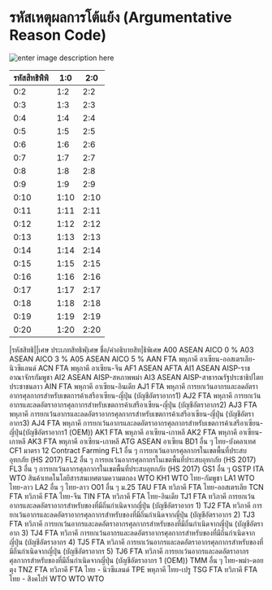 # รหัสเหตุผลการโต้แย้ง (Argumentative Reason Code)

![enter image description here](https://github.com/yosarawut/KnowledgeCenter/raw/master/KnowledgeCenter/e-Customs/e-Import/e-Import-manual/img/e-Import_2018png_Page121.png)




|รหัสสิทธิพิิพิ | 1:0 | 2:0 |
| -- | -- | -- |
| 0:2 | 1:2 | 2:2 |
| 0:3 | 1:3 | 2:3 |
| 0:4 | 1:4 | 2:4 |
| 0:5 | 1:5 | 2:5 |
| 0:6 | 1:6 | 2:6 |
| 0:7 | 1:7 | 2:7 |
| 0:8 | 1:8 | 2:8 |
| 0:9 | 1:9 | 2:9 |
| 0:10 | 1:10 | 2:10 |
| 0:11 | 1:11 | 2:11 |
| 0:12 | 1:12 | 2:12 |
| 0:13 | 1:13 | 2:13 |
| 0:14 | 1:14 | 2:14 |
| 0:15 | 1:15 | 2:15 |
| 0:16 | 1:16 | 2:16 |
| 0:17 | 1:17 | 2:17 |
| 0:18 | 1:18 | 2:18 |
| 0:19 | 1:19 | 2:19 |
| 0:20 | 1:20 | 2:20 |



|รหัสสิทธิ||เศษ	ประเภทสิทธิพ|ิเศษ	ชื่อ/คำอธิบายสิท|ธิพิเศษ
A00	ASEAN	AICO 0 %
A03	ASEAN	AICO 3 %
A05	ASEAN	AICO 5 %
AAN	FTA พหุภาคี	อาเซียน-ออสเตรเลีย-นิวซีแลนด์
ACN	FTA พหุภาคี	อาเซียน-จีน
AF1	ASEAN	AFTA
AI1	ASEAN	AISP-ราชอาณาจักรกัมพูชา
AI2	ASEAN	AISP-สหภาพพม่า
AI3	ASEAN	AISP-สาธารณรัฐประชาธิปไตยประชาชนลาว
AIN	FTA พหุภาคี	อาเซียน-อินเดีย
AJ1	FTA พหุภาคี	การยกเว้นอากรและลดอัตราอากรศุลกากรสำหรับเขตการค้าเสรีอาเซียน-ญี่ปุ่น (บัญชีอัตราอากร1)
AJ2	FTA พหุภาคี	การยกเว้นอากรและลดอัตราอากรศุลกากรสำหรับเขตการค้าเสรีอาเซียน-ญี่ปุ่น (บัญชีอัตราอากร2)
AJ3	FTA พหุภาคี	การยกเว้นอากรและลดอัตราอากรศุลกากรสำหรับเขตการค้าเสรีอาเซียน-ญี่ปุ่น (บัญชีอัตราอากร3)
AJ4	FTA พหุภาคี	การยกเว้นอากรและลดอัตราอากรศุลกากรสำหรับเขตการค้าเสรีอาเซียน-ญี่ปุ่น(บัญชีอัตราอากร1 (OEM))
AK1	FTA พหุภาคี	อาเซียน-เกาหลี
AK2	FTA พหุภาคี	อาเซียน-เกาหลี
AK3	FTA พหุภาคี	อาเซียน-เกาหลี
ATG	ASEAN	อาเซียน
BD1	อื่น ๆ	ไทย-บังคลาเทศ
CF1	มาตรา 12	Contract Farming
FL1	อื่น ๆ	การยกเว้นอากรศุลกากรในเขตพื้นที่ประสบอุทกภัย (HS 2017)
FL2	อื่น ๆ	การยกเว้นอากรศุลกากรในเขตพื้นที่ประสบอุทกภัย (HS 2017)
FL3	อื่น ๆ	การยกเว้นอากรศุลกากรในเขตพื้นที่ประสบอุทกภัย (HS 2017)
GS1	อื่น ๆ	GSTP
ITA	WTO	สินค้าเทคโนโลยีสารสนเทศตามความตกลง WTO
KH1	WTO	ไทย-กัมพูชา
LA1	WTO	ไทย-ลาว
LA2	อื่น ๆ	ไทย-ลาว
O01	อื่น ๆ	ม.25
TAU	FTA ทวิภาคี	FTA ไทย-ออสเตรเลีย
TCN	FTA ทวิภาคี	FTA ไทย-จีน
TIN	FTA ทวิภาคี	FTA ไทย-อินเดีย
TJ1	FTA ทวิภาคี	การยกเว้นอากรและลดอัตราอากรสำหรับของที่มีถิ่นกำเนิดจากญี่ปุ่น (บัญชีอัตราอากร 1)
TJ2	FTA ทวิภาคี	การยกเว้นอากรและลดอัตราอากรศุลกากรสำหรับของที่มีถิ่นกำเนิดจากญี่ปุ่น (บัญชีอัตราอากร 2)
TJ3	FTA ทวิภาคี	การยกเว้นอากรและลดอัตราอากรศุลกากรสำหรับของที่มีถิ่นกำเนิดจากญี่ปุ่น (บัญชีอัตราอาก 3)
TJ4	FTA ทวิภาคี	การยกเว้นอากรและลดอัตราอากรศุลกากรสำหรับของที่มีถิ่นกำเนิดจากญี่ปุ่น (บัญชีอัตราอากร 4)
TJ5	FTA ทวิภาคี	การยกเว้นอากรและลดอัตราอากรศุลกากรสำหรับของที่มีถิ่นกำเนิดจากญี่ปุ่น (บัญชีอัตราอากร 5)
TJ6	FTA ทวิภาคี	การยกเว้นอากรและลดอัตราอากรศุลกากรสำหรับของที่มีถิ่นกำเนิดจากญี่ปุ่น (บัญชีอัตราอากร 1 (OEM))
TMM	อื่น ๆ	ไทย-พม่า-ดอยตุง
TNZ	FTA ทวิภาคี	FTA ไทย - นิวซีแลนด์
TPE	พหุภาคี	ไทย-เปรู
TSG	FTA ทวิภาคี	FTA ไทย - สิงคโปร์
WTO	WTO	WTO

